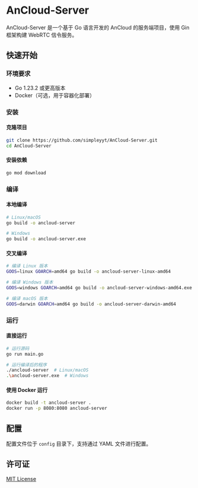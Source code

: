 # AnCloud-Server

AnCloud-Server 是一个基于 Go 语言开发的 AnCloud 的服务端项目，使用 Gin 框架构建 WebRTC 信令服务。

## 快速开始

### 环境要求

- Go 1.23.2 或更高版本
- Docker（可选，用于容器化部署）

### 安装

#### 克隆项目

```bash
git clone https://github.com/simpleyyt/AnCloud-Server.git
cd AnCloud-Server
```

#### 安装依赖

```bash
go mod download
```

### 编译

#### 本地编译

```bash
# Linux/macOS
go build -o ancloud-server

# Windows
go build -o ancloud-server.exe
```

#### 交叉编译

```bash
# 编译 Linux 版本
GOOS=linux GOARCH=amd64 go build -o ancloud-server-linux-amd64

# 编译 Windows 版本
GOOS=windows GOARCH=amd64 go build -o ancloud-server-windows-amd64.exe

# 编译 macOS 版本
GOOS=darwin GOARCH=amd64 go build -o ancloud-server-darwin-amd64
```

### 运行

#### 直接运行

```bash
# 运行源码
go run main.go

# 运行编译后的程序
./ancloud-server  # Linux/macOS
.\ancloud-server.exe  # Windows
```

#### 使用 Docker 运行

```bash
docker build -t ancloud-server .
docker run -p 8080:8080 ancloud-server
```

## 配置

配置文件位于 `config` 目录下，支持通过 YAML 文件进行配置。

## 许可证

[MIT License](LICENSE)
